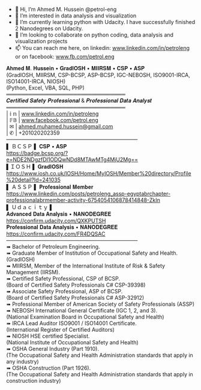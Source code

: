 - 👋 Hi, I’m Ahmed M. Hussein @petrol-eng
- 👀 I’m interested in data analysis and visualization
- 🌱 I’m currently learning python with Udacity. I have successfully finished 2 Nanodegrees on Udacity. 
- 💞️ I’m looking to collaborate on python coding, data analysis and visualization projects
- 📫 You can reach me here, 
on linkedin: www.linkedin.com/in/petroleng 
or on facebook: www.fb.com/petrol.eng

<!---
petrol-eng/petrol-eng is a ✨ special ✨ repository because its `README.md` (this file) appears on your GitHub profile.
You can click the Preview link to take a look at your changes.
--->

𝐀𝐡𝐦𝐞𝐝 𝐌. 𝐇𝐮𝐬𝐬𝐞𝐢𝐧 • 𝐆𝐫𝐚𝐝𝐈𝐎𝐒𝐇 • 𝐌𝐈𝐈𝐑𝐒𝐌 • 𝐂𝐒𝐏 • 𝐀𝐒𝐏 <br>
(GradIOSH, MIIRSM, CSP-BCSP, ASP-BCSP, IGC-NEBOSH, ISO9001-IRCA, ISO14001-IRCA, NIOSH) <br>
(Python, Excel, VBA, SQL, PHP) <br>
════════════════════════════════ <br>
𝑪𝒆𝒓𝒕𝒊𝒇𝒊𝒆𝒅 𝑺𝒂𝒇𝒆𝒕𝒚 𝑷𝒓𝒐𝒇𝒆𝒔𝒔𝒊𝒐𝒏𝒂𝒍 & 𝑷𝒓𝒐𝒇𝒆𝒔𝒔𝒊𝒐𝒏𝒂𝒍 𝑫𝒂𝒕𝒂 𝑨𝒏𝒂𝒍𝒚𝒔𝒕 <br>
════════════════════════════════ <br>
| 𝕚 𝕟 | www.linkedin.com/in/petroleng <br>
| 𝔽𝔹 | www.facebook.com/petrol.eng <br>
| ✉ | ahmed.muhamed.hussein@gmail.com <br>
| ✆ | +201020202359 <br>
————————————————————————— <br>
▌ ＢＣＳＰ ▌ 𝐂𝐒𝐏 • 𝐀𝐒𝐏 <br>
https://badge.bcsp.org/?e=NDE2NDgzfDI1ODQwNDd8MTAwMTg4MjU2Mg== <br>
▌ＩＯＳＨ ▌ 𝐆𝐫𝐚𝐝𝐈𝐎𝐒𝐇 <br>
https://www.iosh.co.uk/IOSH/Home/MyIOSH/Member%20directory/Profile%20detail?Id=241035 <br>
▌ ＡＳＳＰ ▌ 𝐏𝐫𝐨𝐟𝐞𝐬𝐬𝐢𝐨𝐧𝐚𝐥 𝐌𝐞𝐦𝐛𝐞𝐫 <br>
https://www.linkedin.com/posts/petroleng_assp-egyptabrchapter-professionalabrmember-activity-6754054106878414848-ZkIn <br>
▌ Ｕｄａｃｉｔｙ ▌ <br>
𝐀𝐝𝐯𝐚𝐧𝐜𝐞𝐝 𝐃𝐚𝐭𝐚 𝐀𝐧𝐚𝐥𝐲𝐬𝐢𝐬 • 𝐍𝐀𝐍𝐎𝐃𝐄𝐆𝐑𝐄𝐄 <br>
https://confirm.udacity.com/QXKPUTSH <br>
𝐏𝐫𝐨𝐟𝐞𝐬𝐬𝐢𝐨𝐧𝐚𝐥 𝐃𝐚𝐭𝐚 𝐀𝐧𝐚𝐥𝐲𝐬𝐢𝐬 • 𝐍𝐀𝐍𝐎𝐃𝐄𝐆𝐑𝐄𝐄 <br>
https://confirm.udacity.com/FR4DQSAC <br>
————————————————————————— <br>
➠ Bachelor of Petroleum Engineering. <br>
➠ Graduate Member of Institution of Occupational Safety and Health. (GradIOSH) <br>
➠ MIIRSM, Member of the International Institute of Risk & Safety Management (IIRSM). <br>
➠ Certified Safety Professional, CSP of BCSP. <br>
(Board of Certified Safety Professionals C# CSP-39398) <br>
➠ Associate Safety Professional, ASP of BCSP. <br>
(Board of Certified Safety Professionals C# ASP-32912) <br>
➠ Professional Member of American Society of Safety Professionals (ASSP) <br>
➠ NEBOSH International General Certificate (IGC 1, 2, and 3). <br>
(National Examination Board in Occupational Safety and Health) <br>
➠ IRCA Lead Auditor ISO9001 / ISO14001 Certificate. <br>
(International Register of Certified Auditors) <br>
➠ NIOSH HSE certified Specialist. <br>
(National Institute of Occupational Safety and Health) <br>
➠ OSHA General Industry (Part 1910). <br>
(The Occupational Safety and Health Administration standards that apply in any industry) <br>
➠ OSHA Construction (Part 1926). <br>
(The Occupational Safety and Health Administration standards that apply in construction industry) <br>
 <br>
